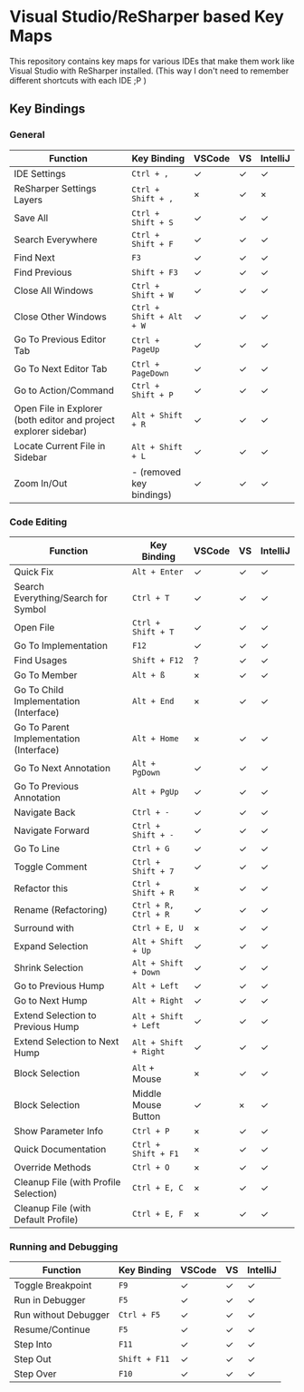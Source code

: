 # Visual Studio/ReSharper based Key Maps

This repository contains key maps for various IDEs that make them work like Visual Studio with ReSharper installed. (This way I don't need to remember different shortcuts with each IDE ;P )

## Key Bindings

### General

| Function                                                          | Key Binding               | VSCode | VS | IntelliJ
| ----------------------------------------------------------------- | ------------------------- | ------ | -- | --------
| IDE Settings                                                      | `Ctrl + ,`                | ✓ | ✓ | ✓
| ReSharper Settings Layers                                         | `Ctrl + Shift + ,`        | × | ✓ | ×
| Save All                                                          | `Ctrl + Shift + S`        | ✓ | ✓ | ✓
| Search Everywhere                                                 | `Ctrl + Shift + F`        | ✓ | ✓ | ✓
| Find Next                                                         | `F3`                      | ✓ | ✓ | ✓
| Find Previous                                                     | `Shift + F3`              | ✓ | ✓ | ✓
| Close All Windows                                                 | `Ctrl + Shift + W`        | ✓ | ✓ | ✓
| Close Other Windows                                               | `Ctrl + Shift + Alt + W`  | ✓ | ✓ | ✓
| Go To Previous Editor Tab                                         | `Ctrl + PageUp`           | ✓ | ✓ | ✓
| Go To Next Editor Tab                                             | `Ctrl + PageDown`         | ✓ | ✓ | ✓
| Go to Action/Command                                              | `Ctrl + Shift + P`        | ✓ | ✓ | ✓
| Open File in Explorer (both editor and project explorer sidebar)  | `Alt + Shift + R`         | ✓ | ✓ | ✓
| Locate Current File in Sidebar                                    | `Alt + Shift + L`         | ✓ | ✓ | ✓
| Zoom In/Out                                                       | - (removed key bindings)  | ✓ | ✓ | ✓

### Code Editing

| Function                                  | Key Binding           | VSCode | VS | IntelliJ
| ----------------------------------------- | --------------------- | ------ | -- | --------
| Quick Fix                                 | `Alt + Enter`         | ✓ | ✓ | ✓
| Search Everything/Search for Symbol       | `Ctrl + T`            | ✓ | ✓ | ✓
| Open File                                 | `Ctrl + Shift + T`    | ✓ | ✓ | ✓
| Go To Implementation                      | `F12`                 | ✓ | ✓ | ✓
| Find Usages                               | `Shift + F12`         | ? | ✓ | ✓
| Go To Member                              | `Alt + ß`             | × | ✓ | ✓
| Go To Child Implementation (Interface)    | `Alt + End`           | × | ✓ | ✓
| Go To Parent Implementation (Interface)   | `Alt + Home`          | × | ✓ | ✓
| Go To Next Annotation                     | `Alt + PgDown`        | ✓ | ✓ | ✓
| Go To Previous Annotation                 | `Alt + PgUp`          | ✓ | ✓ | ✓
| Navigate Back                             | `Ctrl + -`            | ✓ | ✓ | ✓
| Navigate Forward                          | `Ctrl + Shift + -`    | ✓ | ✓ | ✓
| Go To Line                                | `Ctrl + G`            | ✓ | ✓ | ✓
| Toggle Comment                            | `Ctrl + Shift + 7`    | ✓ | ✓ | ✓
| Refactor this                             | `Ctrl + Shift + R`    | × | ✓ | ✓
| Rename (Refactoring)                      | `Ctrl + R, Ctrl + R`  | ✓ | ✓ | ✓
| Surround with                             | `Ctrl + E, U`         | × | ✓ | ✓
| Expand Selection                          | `Alt + Shift + Up`    | ✓ | ✓ | ✓
| Shrink Selection                          | `Alt + Shift + Down`  | ✓ | ✓ | ✓
| Go to Previous Hump                       | `Alt + Left`          | ✓ | ✓ | ✓
| Go to Next Hump                           | `Alt + Right`         | ✓ | ✓ | ✓
| Extend Selection to Previous Hump         | `Alt + Shift + Left`  | ✓ | ✓ | ✓
| Extend Selection to Next Hump             | `Alt + Shift + Right` | ✓ | ✓ | ✓
| Block Selection                           | `Alt` + Mouse         | × | ✓ | ✓
| Block Selection                           | Middle Mouse Button   | ✓ | × | ✓
| Show Parameter Info                       | `Ctrl + P`            | × | ✓ | ✓
| Quick Documentation                       | `Ctrl + Shift + F1`   | × | ✓ | ✓
| Override Methods                          | `Ctrl + O`            | × | ✓ | ✓
| Cleanup File (with Profile Selection)     | `Ctrl + E, C`         | × | ✓ | ✓
| Cleanup File (with Default Profile)       | `Ctrl + E, F`         | × | ✓ | ✓

### Running and Debugging

| Function              | Key Binding   | VSCode | VS | IntelliJ
| --------------------- | ------------- | ------ | -- | --------
| Toggle Breakpoint     | `F9`          | ✓ | ✓ | ✓
| Run in Debugger       | `F5`          | ✓ | ✓ | ✓
| Run without Debugger  | `Ctrl + F5`   | ✓ | ✓ | ✓
| Resume/Continue       | `F5`          | ✓ | ✓ | ✓
| Step Into             | `F11`         | ✓ | ✓ | ✓
| Step Out              | `Shift + F11` | ✓ | ✓ | ✓
| Step Over             | `F10`         | ✓ | ✓ | ✓
